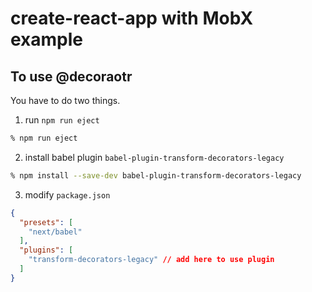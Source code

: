 # create-react-app with MobX example

## To use @decoraotr

You have to do two things.

1. run `npm run eject`

```sh
% npm run eject
```

2. install babel plugin `babel-plugin-transform-decorators-legacy`

```sh
% npm install --save-dev babel-plugin-transform-decorators-legacy
```

3. modify `package.json`

```json
{
  "presets": [
    "next/babel"
  ],
  "plugins": [
    "transform-decorators-legacy" // add here to use plugin
  ]
}
```
